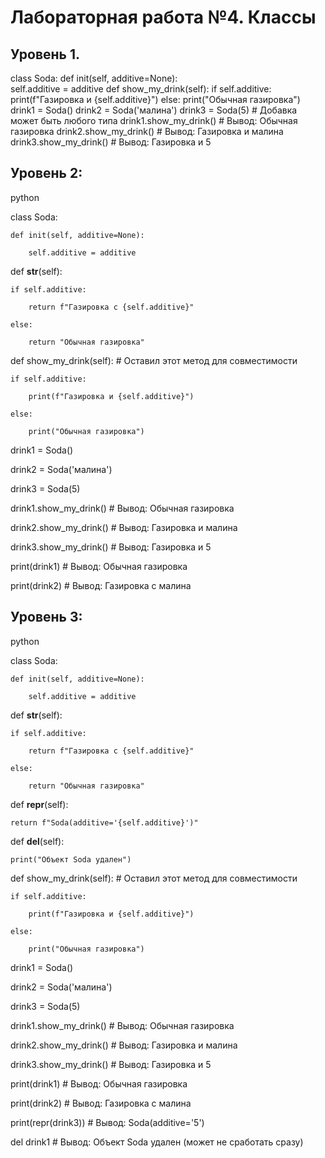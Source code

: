 # Лабораторная работа №4. Классы

## Уровень 1.

class Soda:
    def init(self, additive=None):   
        self.additive = additive
    def show_my_drink(self):
        if self.additive:
            print(f"Газировка и {self.additive}")
        else:
            print("Обычная газировка")
drink1 = Soda()
drink2 = Soda('малина')
drink3 = Soda(5)  # Добавка может быть любого типа
drink1.show_my_drink()  # Вывод: Обычная газировка
drink2.show_my_drink()  # Вывод: Газировка и малина
drink3.show_my_drink()  # Вывод: Газировка и 5

## Уровень 2:

python

class Soda:

    def init(self, additive=None):
    
        self.additive = additive


def __str__(self):

    if self.additive:
    
        return f"Газировка с {self.additive}"
        
    else:
    
        return "Обычная газировка"

def show_my_drink(self):  # Оставил этот метод для совместимости

    if self.additive:
    
        print(f"Газировка и {self.additive}")
        
    else:
    
        print("Обычная газировка")

drink1 = Soda()

drink2 = Soda('малина')

drink3 = Soda(5)

drink1.show_my_drink() # Вывод: Обычная газировка

drink2.show_my_drink() # Вывод: Газировка и малина

drink3.show_my_drink() # Вывод: Газировка и 5

print(drink1)  # Вывод: Обычная газировка

print(drink2)  # Вывод: Газировка с малина

## Уровень 3:

python

class Soda:

    def init(self, additive=None):
    
        self.additive = additive


def __str__(self):

    if self.additive:
    
        return f"Газировка с {self.additive}"
        
    else:
    
        return "Обычная газировка"

def __repr__(self):

    return f"Soda(additive='{self.additive}')"

def __del__(self):

    print("Объект Soda удален")

def show_my_drink(self): # Оставил этот метод для совместимости

    if self.additive:
    
        print(f"Газировка и {self.additive}")
        
    else:
    
        print("Обычная газировка")

drink1 = Soda()

drink2 = Soda('малина')

drink3 = Soda(5)

drink1.show_my_drink() # Вывод: Обычная газировка

drink2.show_my_drink() # Вывод: Газировка и малина

drink3.show_my_drink() # Вывод: Газировка и 5

print(drink1)  # Вывод: Обычная газировка

print(drink2)  # Вывод: Газировка с малина

print(repr(drink3)) # Вывод: Soda(additive='5')

del drink1         # Вывод: Объект Soda удален (может не сработать сразу)

